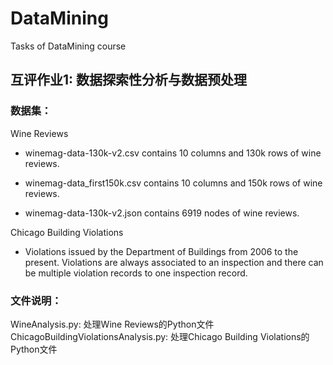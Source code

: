 # DataMining
Tasks of DataMining course
## 互评作业1: 数据探索性分析与数据预处理

### 数据集：

Wine Reviews
+ winemag-data-130k-v2.csv contains 10 columns and 130k rows of wine reviews.

+ winemag-data_first150k.csv contains 10 columns and 150k rows of wine reviews.

+ winemag-data-130k-v2.json contains 6919 nodes of wine reviews.

Chicago Building Violations
+ Violations issued by the Department of Buildings from 2006 to the present. Violations are always associated to an inspection and there can be multiple violation records to one inspection record.
### 文件说明：

WineAnalysis.py: 处理Wine Reviews的Python文件  
ChicagoBuildingViolationsAnalysis.py: 处理Chicago Building Violations的Python文件
